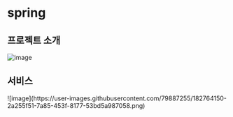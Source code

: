 # spring

<h2>프로젝트 소개 </h2>

![image](https://user-images.githubusercontent.com/79887255/182764006-ca43d9c9-0085-4a42-ab10-a4e67e7d2003.png)

<h2>서비스  </h2>
![image](https://user-images.githubusercontent.com/79887255/182764150-2a255f51-7a85-453f-8177-53bd5a987058.png)
